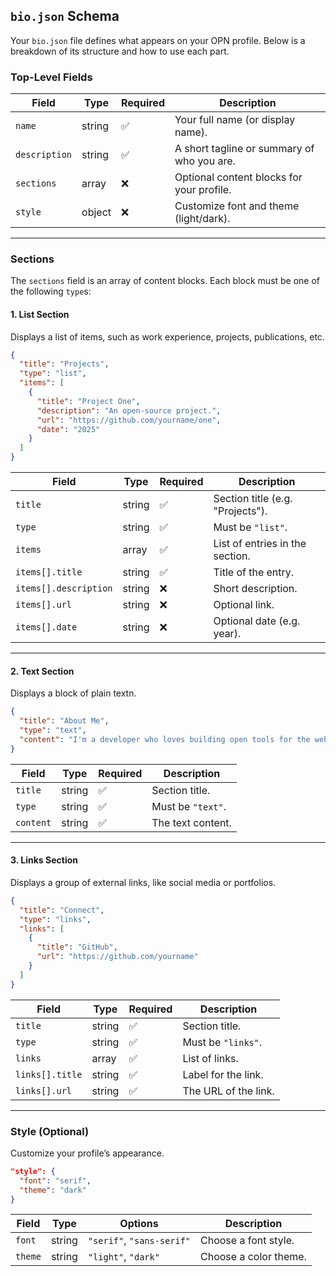 ## `bio.json` Schema

Your `bio.json` file defines what appears on your OPN profile. Below is a breakdown of its structure and how to use each part.

### Top-Level Fields

| Field         | Type   | Required | Description                                |
| ------------- | ------ | -------- | ------------------------------------------ |
| `name`        | string | ✅       | Your full name (or display name).          |
| `description` | string | ✅       | A short tagline or summary of who you are. |
| `sections`    | array  | ❌       | Optional content blocks for your profile.  |
| `style`       | object | ❌       | Customize font and theme (light/dark).     |

---

### Sections

The `sections` field is an array of content blocks. Each block must be one of the following `type`s:

#### 1. **List Section**

Displays a list of items, such as work experience, projects, publications, etc.

```json
{
  "title": "Projects",
  "type": "list",
  "items": [
    {
      "title": "Project One",
      "description": "An open-source project.",
      "url": "https://github.com/yourname/one",
      "date": "2025"
    }
  ]
}
```

| Field                 | Type   | Required | Description                      |
| --------------------- | ------ | -------- | -------------------------------- |
| `title`               | string | ✅       | Section title (e.g. "Projects"). |
| `type`                | string | ✅       | Must be `"list"`.                |
| `items`               | array  | ✅       | List of entries in the section.  |
| `items[].title`       | string | ✅       | Title of the entry.              |
| `items[].description` | string | ❌       | Short description.               |
| `items[].url`         | string | ❌       | Optional link.                   |
| `items[].date`        | string | ❌       | Optional date (e.g. year).       |

---

#### 2. **Text Section**

Displays a block of plain textn.

```json
{
  "title": "About Me",
  "type": "text",
  "content": "I'm a developer who loves building open tools for the web."
}
```

| Field     | Type   | Required | Description       |
| --------- | ------ | -------- | ----------------- |
| `title`   | string | ✅       | Section title.    |
| `type`    | string | ✅       | Must be `"text"`. |
| `content` | string | ✅       | The text content. |

---

#### 3. **Links Section**

Displays a group of external links, like social media or portfolios.

```json
{
  "title": "Connect",
  "type": "links",
  "links": [
    {
      "title": "GitHub",
      "url": "https://github.com/yourname"
    }
  ]
}
```

| Field           | Type   | Required | Description          |
| --------------- | ------ | -------- | -------------------- |
| `title`         | string | ✅       | Section title.       |
| `type`          | string | ✅       | Must be `"links"`.   |
| `links`         | array  | ✅       | List of links.       |
| `links[].title` | string | ✅       | Label for the link.  |
| `links[].url`   | string | ✅       | The URL of the link. |

---

### Style (Optional)

Customize your profile’s appearance.

```json
"style": {
  "font": "serif",
  "theme": "dark"
}
```

| Field   | Type   | Options                   | Description           |
| ------- | ------ | ------------------------- | --------------------- |
| `font`  | string | `"serif"`, `"sans-serif"` | Choose a font style.  |
| `theme` | string | `"light"`, `"dark"`       | Choose a color theme. |
